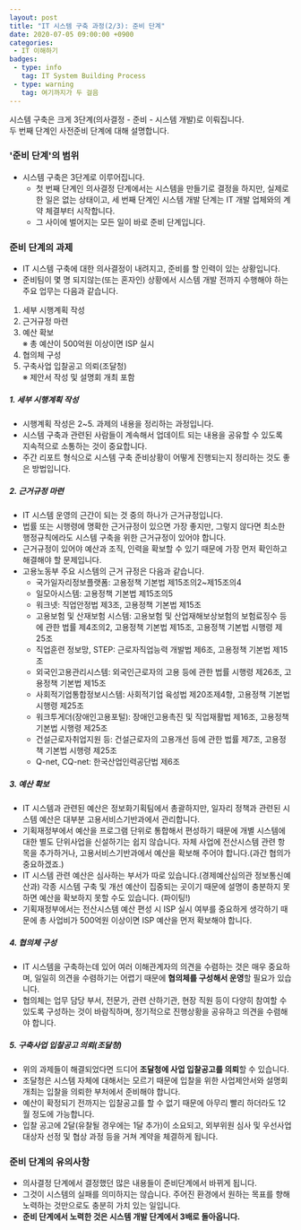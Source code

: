 ```yaml
---
layout: post
title: "IT 시스템 구축 과정(2/3): 준비 단계"
date: 2020-07-05 09:00:00 +0900
categories: 
 - IT 이해하기
badges:
 - type: info
   tag: IT System Building Process
 - type: warning
   tag: 여기까지가 두 걸음
---
```


시스템 구축은 크게 3단계(의사결정 - 준비 - 시스템 개발)로 이뤄집니다.  
두 번째 단계인 사전준비 단계에 대해 설명합니다.

<!--more-->

### **'준비 단계'의 범위**

- 시스템 구축은 3단계로 이루어집니다.
  - 첫 번째 단계인 의사결정 단계에서는 시스템을 만들기로 결정을 하지만, 실제로 한 일은 없는 상태이고, 세 번째 단계인 시스템 개발 단계는 IT 개발 업체와의 계약 체결부터 시작합니다.
  - 그 사이에 벌어지는 모든 일이 바로 준비 단계입니다.

### **준비 단계의 과제**
- IT 시스템 구축에 대한 의사결정이 내려지고, 준비를 할 인력이 있는 상황입니다.
- 준비팀이 몇 명 되지않는(또는 혼자인) 상황에서 시스템 개발 전까지 수행해야 하는 주요 업무는 다음과 같습니다.
1. 세부 시행계획 작성
2. 근거규정 마련
3. 예산 확보  
  ※ 총 예산이 500억원 이상이면 ISP 실시  
4. 협의체 구성  
5. 구축사업 입찰공고 의뢰(조달청)  
  ※ 제안서 작성 및 설명회 개최 포함
  
##### **1. 세부 시행계획 작성**
- 시행계획 작성은 2~5. 과제의 내용을 정리하는 과정입니다.
- 시스템 구축과 관련된 사람들이 계속해서 업데이트 되는 내용을 공유할 수 있도록 지속적으로 소통하는 것이 중요합니다.
- 주간 리포트 형식으로 시스템 구축 준비상황이 어떻게 진행되는지 정리하는 것도 좋은 방법입니다. 

##### **2. 근거규정 마련**
- IT 시스템 운영의 근간이 되는 것 중의 하나가 근거규정입니다.
- 법률 또는 시행령에 명확한 근거규정이 있으면 가장 좋지만, 그렇지 않다면 최소한 행정규칙에라도 시스템 구축을 위한 근거규정이 있어야 합니다.
- 근거규정이 있어야 예산과 조직, 인력을 확보할 수 있기 때문에 가장 먼저 확인하고 해결해야 할 문제입니다.
- 고용노동부 주요 시스템의 근거 규정은 다음과 같습니다.
  - 국가일자리정보플랫폼: 고용정책 기본법 제15조의2~제15조의4
  - 일모아시스템: 고용정책 기본법 제15조의5
  - 워크넷: 직업안정법 제3조, 고용정책 기본법 제15조
  - 고용보험 및 산재보험 시스템: 고용보험 및 산업재해보상보험의 보험료징수 등에 관한 법률 제4조의2, 고용정책 기본법 제15조, 고용정책 기본법 시행령 제25조
  - 직업훈련 정보망, STEP: 근로자직업능력 개발법 제6조, 고용정책 기본법 제15조
  - 외국인고용관리시스템: 외국인근로자의 고용 등에 관한 법률 시행령 제26조, 고용정책 기본법 제15조
  - 사회적기업통합정보시스템: 사회적기업 육성법 제20조제4항, 고용정책 기본법 시행령 제25조
  - 워크투게더(장애인고용포털): 장애인고용촉진 및 직업재활법 제16조, 고용정책 기본법 시행령 제25조
  - 건설근로자취업지원 등: 건설근로자의 고용개선 등에 관한 법률 제7조, 고용정책 기본법 시행령 제25조
  - Q-net, CQ-net: 한국산업인력공단법 제6조

##### **3. 예산 확보**
- IT 시스템과 관련된 예산은 정보화기획팀에서 총괄하지만, 일자리 정책과 관련된 시스템 예산은 대부분 고용서비스기반과에서 관리합니다.
- 기획재정부에서 예산을 프로그램 단위로 통합해서 편성하기 때문에 개별 시스템에 대한 별도 단위사업을 신설하기는 쉽지 않습니다. 자체 사업에 전산시스템 관련 항목을 추가하거나, 고용서비스기반과에서 예산을 확보해 주어야 합니다.(과간 협의가 중요하겠죠.)
- IT 시스템 관련 예산은 심사하는 부서가 따로 있습니다.(경제예산심의관 정보통신예산과) 각종 시스템 구축 및 개선 예산이 집중되는 곳이기 때문에 설명이 충분하지 못하면 예산을 확보하지 못할 수도 있습니다. (파이팅!)
- 기획재정부에서는 전산시스템 예산 편성 시 ISP 실시 여부를 중요하게 생각하기 때문에 총 사업비가 500억원 이상이면 ISP 예산을 먼저 확보해야 합니다.

##### **4. 협의체 구성**
- IT 시스템을 구축하는데 있어 여러 이해관계자의 의견을 수렴하는 것은 매우 중요하며, 일일히 의견을 수렴하기는 어렵기 때문에 **협의체를 구성해서 운영**할 필요가 있습니다.
- 협의체는 업무 담당 부서, 전문가, 관련 산하기관, 현장 직원 등이 다양히 참여할 수 있도록 구성하는 것이 바람직하며, 정기적으로 진행상황을 공유하고 의견을 수렴해야 합니다.

##### **5. 구축사업 입찰공고 의뢰(조달청)**
- 위의 과제들이 해결되었다면 드디어 **조달청에 사업 입찰공고를 의뢰**할 수 있습니다.
- 조달청은 시스템 자체에 대해서는 모르기 때문에 입찰을 위한 사업제안서와 설명회 개최는 입찰을 의뢰한 부처에서 준비해야 합니다.
- 예산이 확정되기 전까지는 입찰공고를 할 수 없기 때문에 아무리 빨리 하더라도 12월 정도에 가능합니다.
- 입찰 공고에 2달(유찰될 경우에는 1달 추가)이 소요되고, 외부위원 심사 및 우선사업대상자 선정 및 협상 과정 등을 거쳐 계약을 체결하게 됩니다.

### **준비 단계의 유의사항**
- 의사결정 단계에서 결정했던 많은 내용들이 준비단계에서 바뀌게 됩니다.
- 그것이 시스템의 실패를 의미하지는 않습니다. 주어진 환경에서 원하는 목표를 향해 노력하는 것만으로도 충분히 가치 있는 일입니다.
- **준비 단계에서 노력한 것은 시스템 개발 단계에서 3배로 돌아옵니다.**